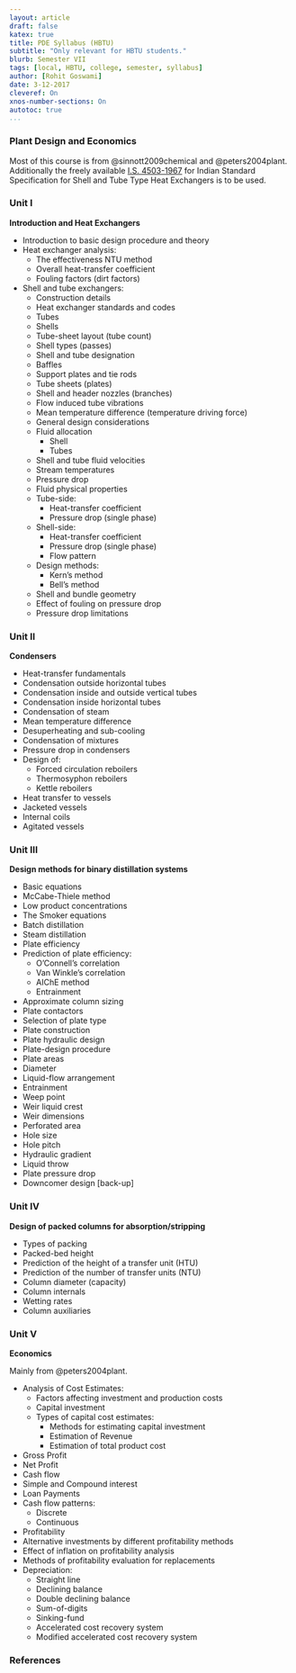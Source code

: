 ```yaml
---
layout: article
draft: false
katex: true
title: PDE Syllabus (HBTU)
subtitle: "Only relevant for HBTU students."
blurb: Semester VII
tags: [local, HBTU, college, semester, syllabus]
author: [Rohit Goswami]
date: 3-12-2017
cleveref: On
xnos-number-sections: On
autotoc: true
...
```


### Plant Design and Economics

Most of this course is from @sinnott2009chemical and @peters2004plant.
Additionally the freely available [I.S. 4503-1967](https://archive.org/details/gov.in.is.4503.1967) for Indian Standard Specification for Shell and Tube Type Heat Exchangers is to be used.

### Unit I

**Introduction and Heat Exchangers**

* Introduction to basic design procedure and theory
* Heat exchanger analysis:
    - The effectiveness NTU method
    - Overall heat-transfer coefficient
    - Fouling factors (dirt factors)
* Shell and tube exchangers:
    - Construction details
    - Heat exchanger standards and codes
    - Tubes
    - Shells
    - Tube-sheet layout (tube count)
    - Shell types (passes)
    - Shell and tube designation
    - Baffles
    - Support plates and tie rods
    - Tube sheets (plates)
    - Shell and header nozzles (branches)
    - Flow induced tube vibrations
    - Mean temperature difference (temperature driving force)
    - General design considerations
    - Fluid allocation
        + Shell
        + Tubes
    - Shell and tube fluid velocities
    - Stream temperatures
    - Pressure drop
    - Fluid physical properties
    - Tube-side: 
        +  Heat-transfer coefficient
        +  Pressure drop (single phase)
    - Shell-side:
        + Heat-transfer coefficient
        + Pressure drop (single phase)
        + Flow pattern
    - Design methods: 
        + Kern’s method
        + Bell’s method
    - Shell and bundle geometry
    - Effect of fouling on pressure drop
    - Pressure drop limitations

### Unit II

**Condensers**

* Heat-transfer fundamentals
* Condensation outside horizontal tubes
* Condensation inside and outside vertical tubes
* Condensation inside horizontal tubes
* Condensation of steam
* Mean temperature difference
* Desuperheating and sub-cooling
* Condensation of mixtures 
* Pressure drop in condensers
* Design of: 
    + Forced circulation reboilers
    + Thermosyphon reboilers
    + Kettle reboilers
* Heat transfer to vessels 
* Jacketed vessels
* Internal coils
* Agitated vessels

### Unit III

**Design methods for binary distillation systems**

* Basic equations
* McCabe-Thiele method
* Low product concentrations
* The Smoker equations
* Batch distillation
* Steam distillation
* Plate efficiency
* Prediction of plate efficiency:
    - O’Connell’s correlation
    - Van Winkle’s correlation
    - AIChE method
    - Entrainment
* Approximate column sizing
* Plate contactors
* Selection of plate type
* Plate construction
* Plate hydraulic design
* Plate-design procedure
* Plate areas
* Diameter
* Liquid-flow arrangement
* Entrainment
* Weep point
* Weir liquid crest
* Weir dimensions
* Perforated area
* Hole size
* Hole pitch
* Hydraulic gradient
* Liquid throw
* Plate pressure drop
* Downcomer design [back-up]

### Unit IV

**Design of packed columns for absorption/stripping**

* Types of packing
* Packed-bed height
* Prediction of the height of a transfer unit (HTU)
* Prediction of the number of transfer units (NTU)
* Column diameter (capacity)
* Column internals
* Wetting rates
* Column auxiliaries

### Unit V

**Economics**

Mainly from @peters2004plant.

* Analysis of Cost Estimates:
    - Factors affecting investment and production costs
    - Capital investment
    - Types of capital cost estimates:
        + Methods for estimating capital investment
        + Estimation of Revenue
        + Estimation of total product cost
* Gross Profit
* Net Profit
* Cash flow
* Simple and Compound interest
* Loan Payments
* Cash flow patterns:
    - Discrete
    - Continuous 
* Profitability
* Alternative investments by different profitability methods
* Effect of inflation on profitability analysis
* Methods of profitability evaluation for replacements
* Depreciation: 
    - Straight line
    - Declining balance
    - Double declining balance
    - Sum-of-digits
    - Sinking-fund
    - Accelerated cost recovery system
    - Modified accelerated cost recovery system

### References
